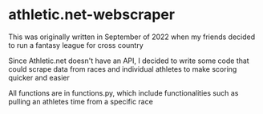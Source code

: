 # athletic.net-webscraper

This was originally written in September of 2022 when my friends decided to run a fantasy league for cross country

Since Athletic.net doesn't have an API, I decided to write some code that could scrape data from races and individual athletes to make scoring quicker and easier

All functions are in functions.py, which include functionalities such as pulling an athletes time from a specific race
